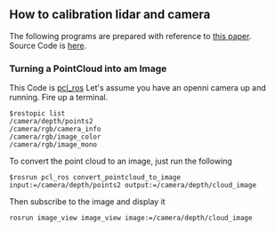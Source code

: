 ## How to calibration lidar and camera
The following programs are prepared with reference to [this paper](https://arxiv.org/pdf/1705.04085.pdf).  
Source Code is [here](http://wiki.ros.org/velo2cam_calibration).

### Turning a PointCloud into am Image
This Code is [pcl_ros](http://wiki.ros.org/pcl_ros/Tutorials/CloudToImage)
Let's assume you have an openni camera up and running. Fire up a terminal.
```
$rostopic list
/camera/depth/points2
/camera/rgb/camera_info
/camera/rgb/image_color
/camera/rgb/image_mono
```
To convert the point cloud to an image, just run the following
```
$rosrun pcl_ros convert_pointcloud_to_image input:=/camera/depth/points2 output:=/camera/depth/cloud_image
```
Then subscribe to the image and display it
```
rosrun image_view image_view image:=/camera/depth/cloud_image
```
